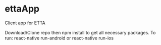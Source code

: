 # ettaApp
Client app for ETTA

Download/Clone repo then npm install to get all necessary packages.
To run: react-native run-android or react-native run-ios
